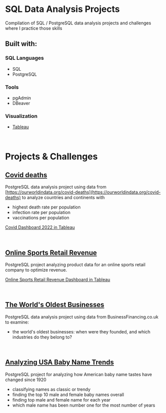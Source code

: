 # SQL Data Analysis Projects

Compilation of SQL / PostgreSQL data analysis projects and challenges where I practice those skills

## Built with:

### SQL Languages
 - SQL
- PostgreSQL

### Tools
- pgAdmin
- DBeaver

### Visualization
- [Tableau](https://public.tableau.com/app/profile/suleenwong)

<br>

# Projects & Challenges

<!-- ## **[Online Movie Rental Database](Movie-Rental-Database/)**
- popularity of actors to decide which movies to purchase
- revenue of the last months to estimate budget for short term investments
- success across countries to decide market extensions
- longterm development of revenue -->

<!-- ## **[Online Sports Retail Revenue]()** -->

<!-- ## **[European Soccer Database] -->

## **[Covid deaths](Covid-Project/)**
PostgreSQL data analysis project using data from [https://ourworldindata.org/covid-deaths](https://ourworldindata.org/covid-deaths) to analyze countries and continents with
- highest death rate per population
- infection rate per population
- vaccinations per population

[Covid Dashboard 2022 in Tableau](https://public.tableau.com/views/CovidDashboard2022_16624086618860/Dashboard1?:language=en-US&:display_count=n&:origin=viz_share_link
)

<br>
 
## **[Online Sports Retail Revenue](Online-Sports-Retail/)**
PostgreSQL project analyzing product data for an online sports retail company to optimize revenue.

[Online Sports Retail Revenue Dashboard in Tableau](https://public.tableau.com/views/OnlineSportsRetailRevenue/Dashboard1?:language=en-US&:display_count=n&:origin=viz_share_link)

<br>


## **[The World's Oldest Businesses](Worlds-Oldest-Businesses/)**
PostgreSQL data analysis project using data from BusinessFinancing.co.uk to examine:
- the world's oldest businesses: when were they founded, and which industries do they belong to?


<br>

## **[Analyzing USA Baby Name Trends](Analyzing-USA-Baby-Name-Trends/)**


PostgreSQL project for analyzing how American baby name tastes have changed since 1920
- classifying names as classic or trendy
- finding the top 10 male and female baby names overall
- finding top male and female name for each year
- which male name has been number one for the most number of years

